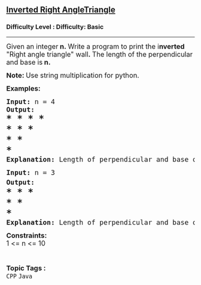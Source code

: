 <h2><a href="https://www.geeksforgeeks.org/problems/inverted-right-angletriangle-1605691171--104349/1?page=5&difficulty=Basic,Easy&status=unsolved&sortBy=latest">Inverted Right AngleTriangle</a></h2><h3>Difficulty Level : Difficulty: Basic</h3><hr><div class="problems_problem_content__Xm_eO"><p><span style="font-size: 18px;">Given an integer<strong> n</strong><strong>.&nbsp;</strong>Write a program to print the i<strong>nverted</strong> "Right angle triangle" wall<strong>.&nbsp;</strong>The length&nbsp;of the perpendicular and base&nbsp;is<strong> n.</strong></span></p>
<p><span style="font-size: 18px;"><strong>Note:&nbsp;</strong>Use string multiplication for python.</span></p>
<p><span style="font-size: 18px;"><strong>Examples:</strong> <strong> </strong></span></p>
<pre><span style="font-size: 18px;"><strong>Input: </strong>n = 4
<strong>Output:
</strong><span style="font-size: 18pt;"><strong>* * * * <br></strong></span><span style="font-size: 18pt;"><strong>* * * <br></strong></span><span style="font-size: 18pt;"><strong>* * <br></strong></span><strong><span style="font-size: 18pt;">*</span></strong>
<strong>Explanation: </strong>Length of perpendicular and base of triangle is 4 .</span></pre>
<pre><span style="font-size: 18px;"><strong>Input: </strong>n = 3<br><strong>Output:</strong><span style="font-size: 18pt;"><strong><br></strong></span><span style="font-size: 18pt;"><strong>* * * <br></strong></span><span style="font-size: 18pt;"><strong>* * <br></strong></span><strong><span style="font-size: 18pt;">*</span></strong>
<strong>Explanation: </strong>Length of perpendicular and base of triangle is 3 .</span></pre>
<p><span style="font-size: 18px;"><strong>Constraints:</strong><br>1 &lt;= n &lt;= 10</span></p></div><br><p><span style=font-size:18px><strong>Topic Tags : </strong><br><code>CPP</code>&nbsp;<code>Java</code>&nbsp;
